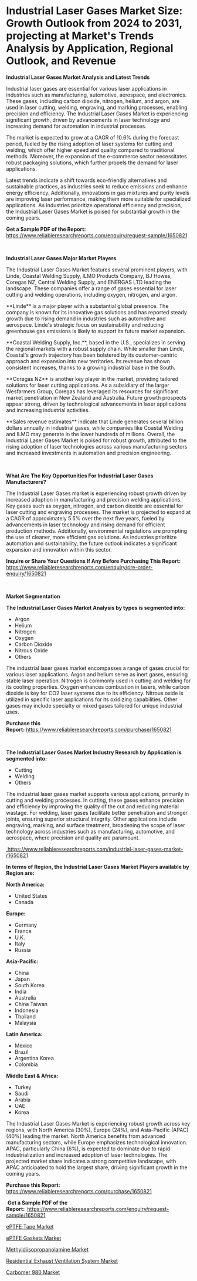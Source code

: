 <p><h1>Industrial Laser Gases Market Size: Growth Outlook from 2024 to 2031, projecting at Market's Trends Analysis by Application, Regional Outlook, and Revenue</h1></p><p><strong>Industrial Laser Gases Market Analysis and Latest Trends</strong></p>
<p><p>Industrial laser gases are essential for various laser applications in industries such as manufacturing, automotive, aerospace, and electronics. These gases, including carbon dioxide, nitrogen, helium, and argon, are used in laser cutting, welding, engraving, and marking processes, enabling precision and efficiency. The Industrial Laser Gases Market is experiencing significant growth, driven by advancements in laser technology and increasing demand for automation in industrial processes.</p><p>The market is expected to grow at a CAGR of 10.6% during the forecast period, fueled by the rising adoption of laser systems for cutting and welding, which offer higher speed and quality compared to traditional methods. Moreover, the expansion of the e-commerce sector necessitates robust packaging solutions, which further propels the demand for laser applications.</p><p>Latest trends indicate a shift towards eco-friendly alternatives and sustainable practices, as industries seek to reduce emissions and enhance energy efficiency. Additionally, innovations in gas mixtures and purity levels are improving laser performance, making them more suitable for specialized applications. As industries prioritize operational efficiency and precision, the Industrial Laser Gases Market is poised for substantial growth in the coming years.</p></p>
<p><strong>Get a Sample PDF of the Report:&nbsp;</strong> <a href="https://www.reliableresearchreports.com/enquiry/request-sample/1650821?utm_campaign=10&utm_medium=2&utm_source=Github&utm_content=ia&utm_term=27122024&utm_id=industrial-laser-gases">https://www.reliableresearchreports.com/enquiry/request-sample/1650821</a></p>
<p>&nbsp;</p>
<p><strong>Industrial Laser Gases Major Market Players</strong></p>
<p><p>The Industrial Laser Gases Market features several prominent players, with Linde, Coastal Welding Supply, ILMO Products Company, BJ Howes, Coregas NZ, Central Welding Supply, and ENERGAS LTD leading the landscape. These companies offer a range of gases essential for laser cutting and welding operations, including oxygen, nitrogen, and argon.</p><p>**Linde** is a major player with a substantial global presence. The company is known for its innovative gas solutions and has reported steady growth due to rising demand in industries such as automotive and aerospace. Linde's strategic focus on sustainability and reducing greenhouse gas emissions is likely to support its future market expansion.</p><p>**Coastal Welding Supply, Inc.**, based in the U.S., specializes in serving the regional markets with a robust supply chain. While smaller than Linde, Coastal's growth trajectory has been bolstered by its customer-centric approach and expansion into new territories. Its revenue has shown consistent increases, thanks to a growing industrial base in the South.</p><p>**Coregas NZ** is another key player in the market, providing tailored solutions for laser cutting applications. As a subsidiary of the larger Wesfarmers Group, Coregas has leveraged its resources for significant market penetration in New Zealand and Australia. Future growth prospects appear strong, driven by technological advancements in laser applications and increasing industrial activities.</p><p>**Sales revenue estimates** indicate that Linde generates several billion dollars annually in industrial gases, while companies like Coastal Welding and ILMO may generate in the lower hundreds of millions. Overall, the Industrial Laser Gases Market is poised for robust growth, attributed to the rising adoption of laser technologies across various manufacturing sectors and increased investments in automation and precision engineering.</p></p>
<p>&nbsp;</p>
<p><strong>What Are The Key Opportunities For Industrial Laser Gases Manufacturers?</strong></p>
<p><p>The Industrial Laser Gases market is experiencing robust growth driven by increased adoption in manufacturing and precision welding applications. Key gases such as oxygen, nitrogen, and carbon dioxide are essential for laser cutting and engraving processes. The market is projected to expand at a CAGR of approximately 5.5% over the next five years, fueled by advancements in laser technology and rising demand for efficient production methods. Additionally, environmental regulations are prompting the use of cleaner, more efficient gas solutions. As industries prioritize automation and sustainability, the future outlook indicates a significant expansion and innovation within this sector.</p></p>
<p><strong>Inquire or Share Your Questions If Any Before Purchasing This Report:</strong> <a href="https://www.reliableresearchreports.com/enquiry/pre-order-enquiry/1650821?utm_campaign=10&utm_medium=2&utm_source=Github&utm_content=ia&utm_term=27122024&utm_id=industrial-laser-gases">https://www.reliableresearchreports.com/enquiry/pre-order-enquiry/1650821</a></p>
<p>&nbsp;</p>
<p><strong>Market Segmentation</strong></p>
<p><strong>The Industrial Laser Gases Market Analysis by types is segmented into:</strong></p>
<p><ul><li>Argon</li><li>Helium</li><li>Nitrogen</li><li>Oxygen</li><li>Carbon Dioxide</li><li>Nitrous Oxide</li><li>Others</li></ul></p>
<p><p>The industrial laser gases market encompasses a range of gases crucial for various laser applications. Argon and helium serve as inert gases, ensuring stable laser operation. Nitrogen is commonly used in cutting and welding for its cooling properties. Oxygen enhances combustion in lasers, while carbon dioxide is key for CO2 laser systems due to its efficiency. Nitrous oxide is utilized in specific laser applications for its oxidizing capabilities. Other gases may include specialty or mixed gases tailored for unique industrial uses.</p></p>
<p><strong>Purchase this Report:&nbsp;</strong><a href="https://www.reliableresearchreports.com/purchase/1650821?utm_campaign=10&utm_medium=2&utm_source=Github&utm_content=ia&utm_term=27122024&utm_id=industrial-laser-gases">https://www.reliableresearchreports.com/purchase/1650821</a></p>
<p>&nbsp;</p>
<p><strong>The Industrial Laser Gases Market Industry Research by Application is segmented into:</strong></p>
<p><ul><li>Cutting</li><li>Welding</li><li>Others</li></ul></p>
<p><p>The industrial laser gases market supports various applications, primarily in cutting and welding processes. In cutting, these gases enhance precision and efficiency by improving the quality of the cut and reducing material wastage. For welding, laser gases facilitate better penetration and stronger joints, ensuring superior structural integrity. Other applications include engraving, marking, and surface treatment, broadening the scope of laser technology across industries such as manufacturing, automotive, and aerospace, where precision and quality are paramount.</p></p>
<p><a href="https://www.reliableresearchreports.com/industrial-laser-gases-market-r1650821?utm_campaign=10&utm_medium=2&utm_source=Github&utm_content=ia&utm_term=27122024&utm_id=industrial-laser-gases">&nbsp;https://www.reliableresearchreports.com/industrial-laser-gases-market-r1650821</a></p>
<p><strong>In terms of Region, the Industrial Laser Gases Market Players available by Region are:</strong></p>
<p>
    <p> <strong> North America: </strong>
        <ul>
            <li>United States</li>
            <li>Canada</li>
        </ul>
        </p> 
    <p> <strong> Europe: </strong>
        <ul>
            <li>Germany</li>
            <li>France</li>
            <li>U.K.</li>
            <li>Italy</li>
            <li>Russia</li>
        </ul>
        </p> 
    <p> <strong> Asia-Pacific: </strong>
        <ul>
            <li>China</li>
            <li>Japan</li>
            <li>South Korea</li>
            <li>India</li>
            <li>Australia</li>
            <li>China Taiwan</li>
            <li>Indonesia</li>
            <li>Thailand</li>
            <li>Malaysia</li>
        </ul>
        </p> 
    <p> <strong> Latin America: </strong>
        <ul>
            <li>Mexico</li>
            <li>Brazil</li>
            <li>Argentina Korea</li>
            <li>Colombia</li>
        </ul>
        </p> 
    <p> <strong> Middle East & Africa: </strong>
        <ul>
            <li>Turkey</li>
            <li>Saudi</li>
            <li>Arabia</li>
            <li>UAE</li>
            <li>Korea</li>
        </ul>
    </p>
    </p>
<p><p>The Industrial Laser Gases Market is experiencing robust growth across key regions, with North America (30%), Europe (24%), and Asia-Pacific (APAC) (40%) leading the market. North America benefits from advanced manufacturing sectors, while Europe emphasizes technological innovation. APAC, particularly China (6%), is expected to dominate due to rapid industrialization and increased adoption of laser technologies. The projected market share indicates a strong competitive landscape, with APAC anticipated to hold the largest share, driving significant growth in the coming years.</p></p>
<p><strong>Purchase this Report: </strong><a href="https://www.reliableresearchreports.com/purchase/1650821?utm_campaign=10&utm_medium=2&utm_source=Github&utm_content=ia&utm_term=27122024&utm_id=industrial-laser-gases">https://www.reliableresearchreports.com/purchase/1650821</a></p>
<p>&nbsp;<strong>Get a Sample PDF of the Report:&nbsp;&nbsp;</strong><a href="https://www.reliableresearchreports.com/enquiry/request-sample/1650821?utm_campaign=10&utm_medium=2&utm_source=Github&utm_content=ia&utm_term=27122024&utm_id=industrial-laser-gases">https://www.reliableresearchreports.com/enquiry/request-sample/1650821</a></p>
<p><strong></strong></p>
<p><p><a href="https://www.linkedin.com/pulse/forecasting-growth-eptfe-tape-market-size-scope-cagr-61-yurkc?utm_campaign=10&utm_medium=2&utm_source=Github&utm_content=ia&utm_term=27122024&utm_id=industrial-laser-gases">ePTFE Tape Market</a></p><p><a href="https://www.linkedin.com/pulse/eptfe-gaskets-industry-report-examines-recent-innovations-ugyec?utm_campaign=10&utm_medium=2&utm_source=Github&utm_content=ia&utm_term=27122024&utm_id=industrial-laser-gases">ePTFE Gaskets Market</a></p><p><a href="https://github.com/JubayerMia832/Market-Research-Report-List-1/blob/main/methyldiisopropanolamine-market.md?utm_campaign=10&utm_medium=2&utm_source=Github&utm_content=ia&utm_term=27122024&utm_id=industrial-laser-gases">Methyldiisopropanolamine Market</a></p><p><a href="https://github.com/ygfu6u/Market-Research-Report-List-1/blob/main/residential-exhaust-ventilation-system-market.md?utm_campaign=10&utm_medium=2&utm_source=Github&utm_content=ia&utm_term=27122024&utm_id=industrial-laser-gases">Residential Exhaust Ventilation System Market</a></p><p><a href="https://www.linkedin.com/pulse/competitive-landscape-analysis-innovations-thecarbomer-980-8mnmc?utm_campaign=10&utm_medium=2&utm_source=Github&utm_content=ia&utm_term=27122024&utm_id=industrial-laser-gases">Carbomer 980 Market</a></p></p>